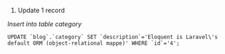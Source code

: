 1. Update 1 record 

*Insert into table category*

```mysql
UPDATE `blog`.`category` SET `description`='Eloquent is Laravel\'s default ORM (object-relational mappe)' WHERE `id`='4';

```

